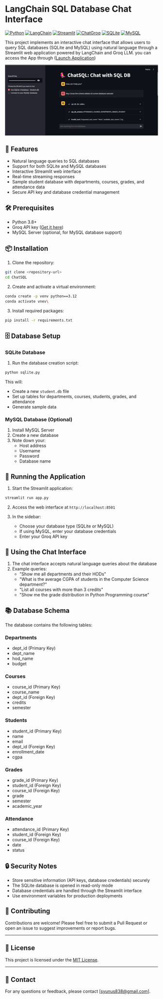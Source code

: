# LangChain SQL Database Chat Interface

[![Python](https://img.shields.io/badge/Python-3.8+-blue?logo=python&logoColor=white)](https://www.python.org/)
[![LangChain](https://img.shields.io/badge/LangChain-Framework-blue)](https://langchain.io/)
[![Streamlit](https://img.shields.io/badge/Streamlit-User%20Interface-green)](https://streamlit.io/)
[![ChatGroq](https://img.shields.io/badge/ChatGroq-Language%20Model-orange)](https://www.groq.com/)
[![SQLite](https://img.shields.io/badge/SQLite-Database-blue)](https://www.sqlite.org/)
[![MySQL](https://img.shields.io/badge/MySQL-Database-blue)](https://www.mysql.com/)

This project implements an interactive chat interface that allows users to query SQL databases (SQLite and MySQL) using natural language through a Streamlit web application powered by LangChain and Groq LLM.
you can access the App through ([Launch Application](https://yunus5603-chatsql-app-4qqccv.streamlit.app/))

![](Screenshot.jpg)
## 🌟 Features

- Natural language queries to SQL databases
- Support for both SQLite and MySQL databases
- Interactive Streamlit web interface
- Real-time streaming responses
- Sample student database with departments, courses, grades, and attendance data
- Secure API key and database credential management

## 🛠️ Prerequisites

- Python 3.8+
- Groq API key ([Get it here](https://console.groq.com))
- MySQL Server (optional, for MySQL database support)

## 📦 Installation

1. Clone the repository:
```bash
git clone <repository-url>
cd ChatSQL
```

2. Create and activate a virtual environment:
```bash
conda create -p venv python==3.12
conda activate vnev\
```


3. Install required packages:
```bash
pip install -r requirements.txt
```


## 🗄️ Database Setup

### SQLite Database
1. Run the database creation script:
```bash
python sqlite.py
```

This will:
- Create a new `student.db` file
- Set up tables for departments, courses, students, grades, and attendance
- Generate sample data

### MySQL Database (Optional)
1. Install MySQL Server
2. Create a new database
3. Note down your:
   - Host address
   - Username
   - Password
   - Database name

## 🚀 Running the Application

1. Start the Streamlit application:
```bash
streamlit run app.py
```

2. Access the web interface at `http://localhost:8501`

3. In the sidebar:
   - Choose your database type (SQLite or MySQL)
   - If using MySQL, enter your database credentials
   - Enter your Groq API key

## 💬 Using the Chat Interface

1. The chat interface accepts natural language queries about the database
2. Example queries:
   - "Show me all departments and their HODs"
   - "What is the average CGPA of students in the Computer Science department?"
   - "List all courses with more than 3 credits"
   - "Show me the grade distribution in Python Programming course"

## 📚 Database Schema

The database contains the following tables:

### Departments
- dept_id (Primary Key)
- dept_name
- hod_name
- budget

### Courses
- course_id (Primary Key)
- course_name
- dept_id (Foreign Key)
- credits
- semester

### Students
- student_id (Primary Key)
- name
- email
- dept_id (Foreign Key)
- enrollment_date
- cgpa

### Grades
- grade_id (Primary Key)
- student_id (Foreign Key)
- course_id (Foreign Key)
- grade
- semester
- academic_year

### Attendance
- attendance_id (Primary Key)
- student_id (Foreign Key)
- course_id (Foreign Key)
- date
- status

## 🔒 Security Notes

- Store sensitive information (API keys, database credentials) securely
- The SQLite database is opened in read-only mode
- Database credentials are handled through the Streamlit interface
- Use environment variables for production deployments

## 🤝 Contributing

Contributions are welcome! Please feel free to submit a Pull Request or open an issue to suggest improvements or report bugs.

---

## 📝 License

This project is licensed under the [MIT License](LICENSE).

---

## 👥 Contact

For any questions or feedback, please contact [syunus838@gmail.com].

